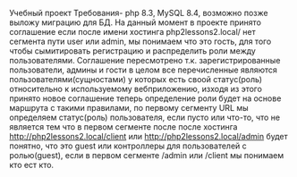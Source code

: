 Учебный проект
Требования-
php 8.3,
MySQL 8.4,
возможно позже выложу миграцию для  БД.
На данный момент в проекте принято соглашение если после имени хостинга php2lessons2.local/ нет сегмента пути user или admin, мы понимаем что это гость, для того чтобы сымитировать регистрацию и распределить роли между пользователями. Соглашение пересмотрено т.к. зарегистрированные пользователи, админы и гости в целом все перечисленные являются пользователями(сущностами) у которых есть своой статус(роль) относительно к используемому вебприложению, изходя из этого принято новое соглашение теперь определение роли будет на основе маршрута с такими правилами, по первому сегменту  URL мы определяем статус(роль) пользователя, если пусто или что-то, что не является тем что в первом сегменте после после хостинга http://php2lessons2.local/client или http://php2lessons2.local/admin будет понятно, что это guest или  контроллеры для пользователей с ролью(guest), если в первом сегменте /admin или /client мы понимаем кто ест кто.
